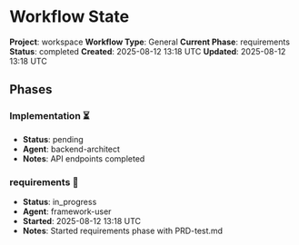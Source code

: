 # Workflow State

**Project**: workspace
**Workflow Type**: General
**Current Phase**: requirements
**Status**: completed
**Created**: 2025-08-12 13:18 UTC
**Updated**: 2025-08-12 13:18 UTC

## Phases

### Implementation ⏳
- **Status**: pending
- **Agent**: backend-architect
- **Notes**: API endpoints completed

### requirements 🔄
- **Status**: in_progress
- **Agent**: framework-user
- **Started**: 2025-08-12 13:18 UTC
- **Notes**: Started requirements phase with PRD-test.md
